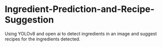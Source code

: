 # Ingredient-Prediction-and-Recipe-Suggestion
Using YOLOv8 and open ai to detect ingredients in an image and suggest recipes for the ingredients detected.
